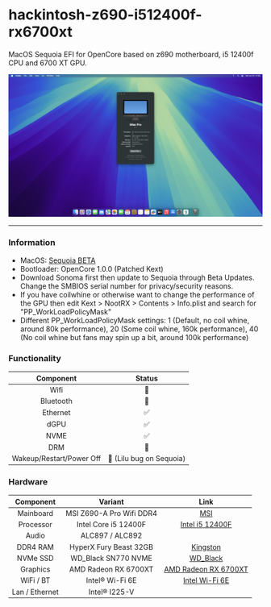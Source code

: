 # hackintosh-z690-i512400f-rx6700xt

MacOS Sequoia EFI for OpenCore based on z690 motherboard, i5 12400f CPU and 6700 XT GPU.

![](img/preview.png)

---

### Information 

- MacOS: [Sequoia BETA](https://www.apple.com/macos/macos-sequoia-preview/)
- Bootloader: OpenCore 1.0.0 (Patched Kext)
- Download Sonoma first then update to Sequoia through Beta Updates. Change the SMBIOS serial number for privacy/security reasons.
- If you have coilwhine or otherwise want to change the performance of the GPU then edit Kext > NootRX > Contents > Info.plist and search for "PP_WorkLoadPolicyMask"
- Different PP_WorkLoadPolicyMask settings: 1 (Default, no coil whine, around 80k performance), 20 (Some coil whine, 160k performance), 40 (No coil whine but fans may spin up a bit, around 100k performance) 

### Functionality
| Component    | Status |
|:---------:|:---:|
| Wifi      | 🚫 |
| Bluetooth | 🚫 |
| Ethernet  | ✅ |
| dGPU      | ✅ |
| NVME      | ✅ |
| DRM       | 🚫 |
| Wakeup/Restart/Power Off| 🚫 (Lilu bug on Sequoia) |

### Hardware

| Component    | Variant                   | Link                                                                                                                                         |
|:------------:|:-------------------------:|:--------------------------------------------------------------------------------------------------------------------------------------------:|
| Mainboard    | MSI Z690-A Pro Wifi DDR4  | [MSI](https://www.msi.com/Motherboard/PRO-Z690-A-WIFI-DDR4)                                                                                  |
| Processor    | Intel Core i5 12400F      | [Intel i5 12400F](https://ark.intel.com/content/www/us/en/ark/products/134587/intel-core-i512400f-processor-18m-cache-up-to-4-40-ghz.html)   |
| Audio        | ALC897 / ALC892           |                                                                                                                                              |
| DDR4 RAM     | HyperX Fury Beast 32GB    | [Kingston](https://www.kingston.com/datasheets/KF436C16RB1A_16.pdf)                                                                          |
| NVMe SSD     | WD_Black SN770 NVME       | [WD_Black](https://www.westerndigital.com/products/internal-drives/wd-black-sn770-nvme-ssd?sku=WDS250G3X0E)                                  |
| Graphics     | AMD Radeon RX 6700XT      | [AMD Radeon RX 6700XT](https://www.amd.com/en/products/graphics/amd-radeon-rx-6700-xt)                                                       |
| WiFi / BT    | Intel® Wi-Fi 6E           | [Intel Wi-Fi 6E](https://www.intel.com/content/www/us/en/products/sku/130293/intel-wifi-6-ax201-gig/specifications.html)                     |
| Lan / Ethernet| Intel® I225-V            |                                                                                                                                              |
